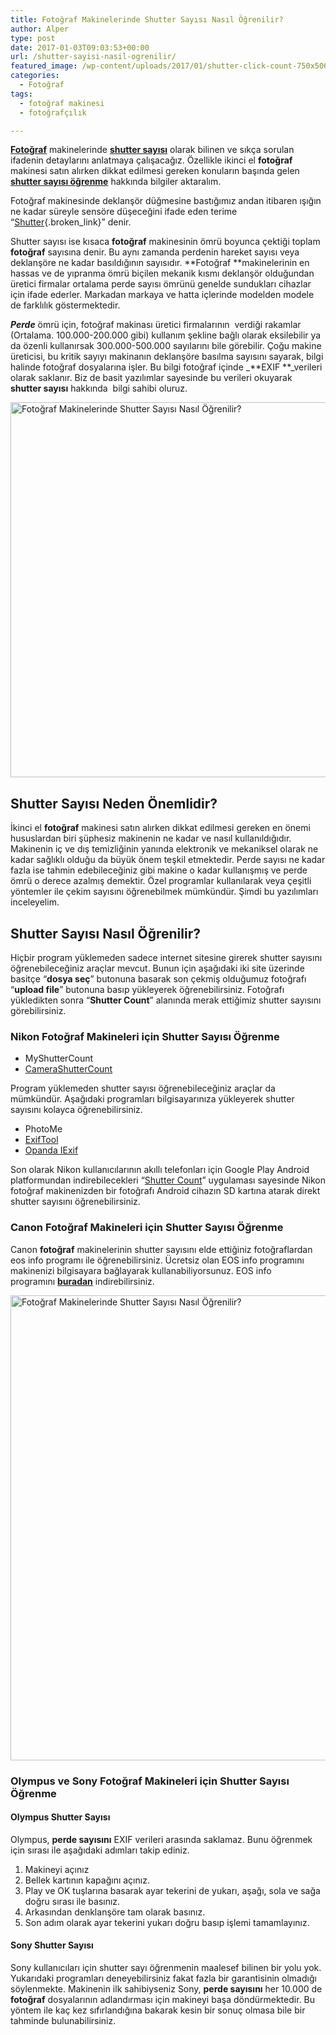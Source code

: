 ```yaml
---
title: Fotoğraf Makinelerinde Shutter Sayısı Nasıl Öğrenilir?
author: Alper
type: post
date: 2017-01-03T09:03:53+00:00
url: /shutter-sayisi-nasil-ogrenilir/
featured_image: /wp-content/uploads/2017/01/shutter-click-count-750x506.png
categories:
  - Fotoğraf
tags:
  - fotoğraf makinesi
  - fotoğrafçılık

---
```

**<u>Fotoğraf</u>** makinelerinde **<u>shutter sayısı</u>** olarak bilinen ve sıkça sorulan ifadenin detaylarını anlatmaya çalışacağız. Özellikle ikinci el **fotoğraf** makinesi satın alırken dikkat edilmesi gereken konuların başında gelen **<u>shutter sayısı öğrenme</u>** hakkında bilgiler aktaralım.

Fotoğraf makinesinde deklanşör düğmesine bastığımız andan itibaren ışığın ne kadar süreyle sensöre düşeceğini ifade eden terime “[Shutter][1]{.broken_link}” denir.

Shutter sayısı ise kısaca **fotoğraf** makinesinin ömrü boyunca çektiği toplam **fotoğraf** sayısına denir. Bu aynı zamanda perdenin hareket sayısı veya deklanşöre ne kadar basıldığının sayısıdır. **Fotoğraf **makinelerinin en hassas ve de yıpranma ömrü biçilen mekanik kısmı deklanşör olduğundan üretici firmalar ortalama perde sayısı ömrünü genelde sundukları cihazlar için ifade ederler. Markadan markaya ve hatta içlerinde modelden modele de farklılık göstermektedir.

_**Perde**_ ömrü için, fotoğraf makinası üretici firmalarının  verdiği rakamlar (Ortalama. 100.000-200.000 gibi) kullanım şekline bağlı olarak eksilebilir ya da özenli kullanırsak 300.000-500.000 sayılarını bile görebilir. Çoğu makine üreticisi, bu kritik sayıyı makinanın deklanşöre basılma sayısını sayarak, bilgi halinde fotoğraf dosyalarına işler. Bu bilgi fotoğraf içinde _**EXIF **_verileri olarak saklanır. Biz de basit yazılımlar sayesinde bu verileri okuyarak **shutter sayısı** hakkında  bilgi sahibi oluruz.

[<img class="alignnone wp-image-17384 size-full" title="Fotoğraf Makinelerinde Shutter Sayısı Nasıl Öğrenilir?" src="https://www.murekkep.org/wp-content/uploads/2017/01/shutter-sayisi-nedir.jpg" alt="Fotoğraf Makinelerinde Shutter Sayısı Nasıl Öğrenilir?" width="900" height="600" srcset="https://www.murekkep.org/wp-content/uploads/2017/01/shutter-sayisi-nedir.jpg 900w, https://www.murekkep.org/wp-content/uploads/2017/01/shutter-sayisi-nedir-300x200.jpg 300w, https://www.murekkep.org/wp-content/uploads/2017/01/shutter-sayisi-nedir-768x512.jpg 768w, https://www.murekkep.org/wp-content/uploads/2017/01/shutter-sayisi-nedir-180x120.jpg 180w, https://www.murekkep.org/wp-content/uploads/2017/01/shutter-sayisi-nedir-75x50.jpg 75w, https://www.murekkep.org/wp-content/uploads/2017/01/shutter-sayisi-nedir-700x467.jpg 700w" sizes="(max-width: 900px) 100vw, 900px" />][2]

## Shutter Sayısı Neden Önemlidir?

İkinci el **fotoğraf** makinesi satın alırken dikkat edilmesi gereken en önemi hususlardan biri şüphesiz makinenin ne kadar ve nasıl kullanıldığıdır. Makinenin iç ve dış temizliğinin yanında elektronik ve mekaniksel olarak ne kadar sağlıklı olduğu da büyük önem teşkil etmektedir. Perde sayısı ne kadar fazla ise tahmin edebileceğiniz gibi makine o kadar kullanışmış ve perde ömrü o derece azalmış demektir. Özel programlar kullanılarak veya çeşitli yöntemler ile çekim sayısını öğrenebilmek mümkündür. Şimdi bu yazılımları inceleyelim.

## Shutter Sayısı Nasıl Öğrenilir?

Hiçbir program yüklemeden sadece internet sitesine girerek shutter sayısını öğrenebileceğiniz araçlar mevcut. Bunun için aşağıdaki iki site üzerinde basitçe “**dosya seç**” butonuna basarak son çekmiş olduğumuz fotoğrafı “**upload file**” butonuna basıp yükleyerek öğrenebilirsiniz. Fotoğrafı yükledikten sonra “**Shutter Count**” alanında merak ettiğimiz shutter sayısını görebilirsiniz.

### Nikon Fotoğraf Makineleri için Shutter Sayısı Öğrenme

  * MyShutterCount
  * <a title="camerashutter" href="http://www.camerashuttercount.com/" target="_blank">CameraShutterCount</a>

Program yüklemeden shutter sayısı öğrenebileceğiniz araçlar da mümkündür. Aşağıdaki programları bilgisayarınıza yükleyerek shutter sayısını kolayca öğrenebilirsiniz.

  * PhotoMe
  * <a title="exiftool" href="http://www.sno.phy.queensu.ca/~phil/exiftool/" target="_blank">ExifTool</a>
  * <a title="opanda exif" href="http://www.opanda.com/en/iexif/download.htm" target="_blank">Opanda IExif</a>

Son olarak Nikon kullanıcılarının akıllı telefonları için Google Play Android platformundan indirebilecekleri “<a title="android shutter" href="https://play.google.com/store/apps/details?id=com.dynappmics.shuttercount" target="_blank" class="broken_link">Shutter Count</a>” uygulaması sayesinde Nikon fotoğraf makinenizden bir fotoğrafı Android cihazın SD kartına atarak direkt shutter sayısını öğrenebilirsiniz.

### Canon Fotoğraf Makineleri için Shutter Sayısı Öğrenme

Canon **fotoğraf** makinelerinin shutter sayısını elde ettiğiniz fotoğraflardan eos info programı ile öğrenebilirsiniz. Ücretsiz olan EOS info programını makinenizi bilgisayara bağlayarak kullanabiliyorsunuz. EOS info programını **<a href="http://astrojargon.net/eosinfo.aspx" target="_blank" class="broken_link">buradan</a>** indirebilirsiniz.

[<img class="alignnone wp-image-17385 size-full" title="Fotoğraf Makinelerinde Shutter Sayısı Nasıl Öğrenilir?" src="https://www.murekkep.org/wp-content/uploads/2017/01/eosinfo-shutter.jpg" alt="Fotoğraf Makinelerinde Shutter Sayısı Nasıl Öğrenilir?" width="600" height="744" srcset="https://www.murekkep.org/wp-content/uploads/2017/01/eosinfo-shutter.jpg 600w, https://www.murekkep.org/wp-content/uploads/2017/01/eosinfo-shutter-242x300.jpg 242w" sizes="(max-width: 600px) 100vw, 600px" />][3]

### Olympus ve Sony Fotoğraf Makineleri için Shutter Sayısı Öğrenme

#### Olympus Shutter Sayısı

Olympus, **perde sayısını** EXIF verileri arasında saklamaz. Bunu öğrenmek için sırası ile aşağıdaki adımları takip ediniz.

  1. Makineyi açınız
  2. Bellek kartının kapağını açınız.
  3. Play ve OK tuşlarına basarak ayar tekerini de yukarı, aşağı, sola ve sağa doğru sırası ile basınız.
  4. Arkasından denklanşöre tam olarak basınız.
  5. Son adım olarak ayar tekerini yukarı doğru basıp işlemi tamamlayınız.

#### Sony Shutter Sayısı

Sony kullanıcıları için shutter sayı öğrenmenin maalesef bilinen bir yolu yok. Yukarıdaki programları deneyebilirsiniz fakat fazla bir garantisinin olmadığı söylenmekte. Makinenin ilk sahibiyseniz Sony, **perde sayısını** her 10.000 de **fotoğraf** dosyalarının adlandırması için makineyi başa döndürmektedir. Bu yöntem ile kaç kez sıfırlandığına bakarak kesin bir sonuç olmasa bile bir tahminde bulunabilirsiniz.

 [1]: http://www.turknikon.com/shutter-obturator-enstantane-perde-nedir-20893 "Shutter, Obtüratör, Enstantane, Perde Nedir?"
 [2]: https://www.murekkep.org/wp-content/uploads/2017/01/shutter-sayisi-nedir.jpg
 [3]: https://www.murekkep.org/wp-content/uploads/2017/01/eosinfo-shutter.jpg